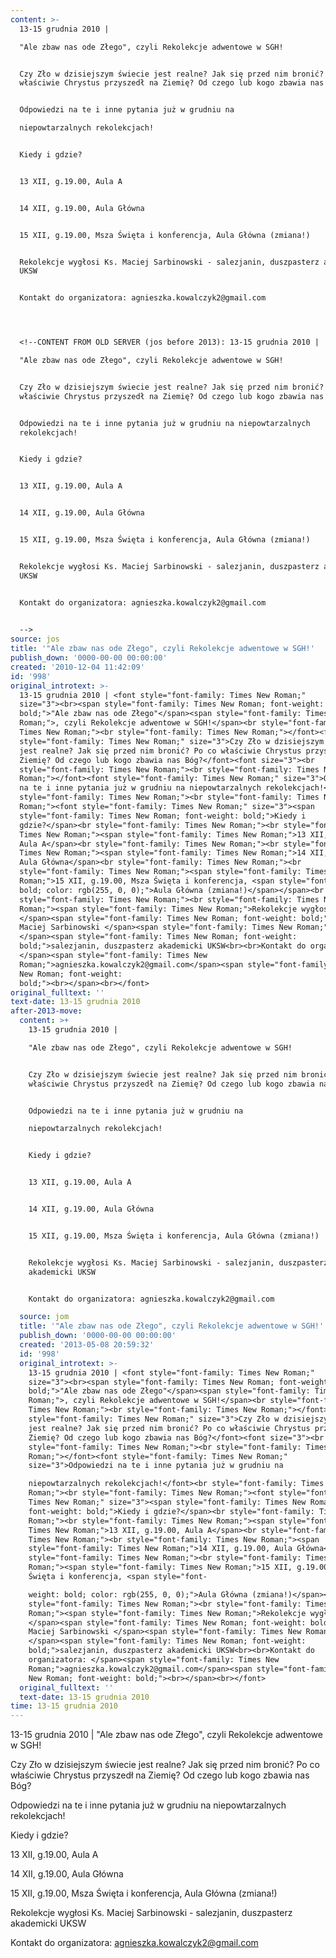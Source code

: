 ```yaml
---
content: >-
  13-15 grudnia 2010 | 

  "Ale zbaw nas ode Złego", czyli Rekolekcje adwentowe w SGH!


  Czy Zło w dzisiejszym świecie jest realne? Jak się przed nim bronić? Po co
  właściwie Chrystus przyszedł na Ziemię? Od czego lub kogo zbawia nas Bóg?


  Odpowiedzi na te i inne pytania już w grudniu na 

  niepowtarzalnych rekolekcjach!


  Kiedy i gdzie?


  13 XII, g.19.00, Aula A


  14 XII, g.19.00, Aula Główna


  15 XII, g.19.00, Msza Święta i konferencja, Aula Główna (zmiana!)


  Rekolekcje wygłosi Ks. Maciej Sarbinowski - salezjanin, duszpasterz akademicki
  UKSW


  Kontakt do organizatora: agnieszka.kowalczyk2@gmail.com




  <!--CONTENT FROM OLD SERVER (jos before 2013): 13-15 grudnia 2010 | 

  "Ale zbaw nas ode Złego", czyli Rekolekcje adwentowe w SGH!


  Czy Zło w dzisiejszym świecie jest realne? Jak się przed nim bronić? Po co
  właściwie Chrystus przyszedł na Ziemię? Od czego lub kogo zbawia nas Bóg?


  Odpowiedzi na te i inne pytania już w grudniu na niepowtarzalnych
  rekolekcjach!


  Kiedy i gdzie?


  13 XII, g.19.00, Aula A


  14 XII, g.19.00, Aula Główna


  15 XII, g.19.00, Msza Święta i konferencja, Aula Główna (zmiana!)


  Rekolekcje wygłosi Ks. Maciej Sarbinowski - salezjanin, duszpasterz akademicki
  UKSW


  Kontakt do organizatora: agnieszka.kowalczyk2@gmail.com

                                               
  -->
source: jos
title: '"Ale zbaw nas ode Złego", czyli Rekolekcje adwentowe w SGH!'
publish_down: '0000-00-00 00:00:00'
created: '2010-12-04 11:42:09'
id: '998'
original_introtext: >-
  13-15 grudnia 2010 | <font style="font-family: Times New Roman;"
  size="3"><br><span style="font-family: Times New Roman; font-weight:
  bold;">"Ale zbaw nas ode Złego"</span><span style="font-family: Times New
  Roman;">, czyli Rekolekcje adwentowe w SGH!</span><br style="font-family:
  Times New Roman;"><br style="font-family: Times New Roman;"></font><font
  style="font-family: Times New Roman;" size="3">Czy Zło w dzisiejszym świecie
  jest realne? Jak się przed nim bronić? Po co właściwie Chrystus przyszedł na
  Ziemię? Od czego lub kogo zbawia nas Bóg?</font><font size="3"><br
  style="font-family: Times New Roman;"><br style="font-family: Times New
  Roman;"></font><font style="font-family: Times New Roman;" size="3">Odpowiedzi
  na te i inne pytania już w grudniu na niepowtarzalnych rekolekcjach!</font><br
  style="font-family: Times New Roman;"><br style="font-family: Times New
  Roman;"><font style="font-family: Times New Roman;" size="3"><span
  style="font-family: Times New Roman; font-weight: bold;">Kiedy i
  gdzie?</span><br style="font-family: Times New Roman;"><br style="font-family:
  Times New Roman;"><span style="font-family: Times New Roman;">13 XII, g.19.00,
  Aula A</span><br style="font-family: Times New Roman;"><br style="font-family:
  Times New Roman;"><span style="font-family: Times New Roman;">14 XII, g.19.00,
  Aula Główna</span><br style="font-family: Times New Roman;"><br
  style="font-family: Times New Roman;"><span style="font-family: Times New
  Roman;">15 XII, g.19.00, Msza Święta i konferencja, <span style="font-weight:
  bold; color: rgb(255, 0, 0);">Aula Główna (zmiana!)</span></span><br
  style="font-family: Times New Roman;"><br style="font-family: Times New
  Roman;"><span style="font-family: Times New Roman;">Rekolekcje wygłosi
  </span><span style="font-family: Times New Roman; font-weight: bold;">Ks.
  Maciej Sarbinowski </span><span style="font-family: Times New Roman;">-
  </span><span style="font-family: Times New Roman; font-weight:
  bold;">salezjanin, duszpasterz akademicki UKSW<br><br>Kontakt do organizatora:
  </span><span style="font-family: Times New
  Roman;">agnieszka.kowalczyk2@gmail.com</span><span style="font-family: Times
  New Roman; font-weight:
  bold;"><br></span><br></font>                                             
original_fulltext: ''
text-date: 13-15 grudnia 2010
after-2013-move:
  content: >+
    13-15 grudnia 2010 | 

    "Ale zbaw nas ode Złego", czyli Rekolekcje adwentowe w SGH!


    Czy Zło w dzisiejszym świecie jest realne? Jak się przed nim bronić? Po co
    właściwie Chrystus przyszedł na Ziemię? Od czego lub kogo zbawia nas Bóg?


    Odpowiedzi na te i inne pytania już w grudniu na 

    niepowtarzalnych rekolekcjach!


    Kiedy i gdzie?


    13 XII, g.19.00, Aula A


    14 XII, g.19.00, Aula Główna


    15 XII, g.19.00, Msza Święta i konferencja, Aula Główna (zmiana!)


    Rekolekcje wygłosi Ks. Maciej Sarbinowski - salezjanin, duszpasterz
    akademicki UKSW


    Kontakt do organizatora: agnieszka.kowalczyk2@gmail.com

  source: jom
  title: '"Ale zbaw nas ode Złego", czyli Rekolekcje adwentowe w SGH!'
  publish_down: '0000-00-00 00:00:00'
  created: '2013-05-08 20:59:32'
  id: '998'
  original_introtext: >-
    13-15 grudnia 2010 | <font style="font-family: Times New Roman;"
    size="3"><br><span style="font-family: Times New Roman; font-weight:
    bold;">"Ale zbaw nas ode Złego"</span><span style="font-family: Times New
    Roman;">, czyli Rekolekcje adwentowe w SGH!</span><br style="font-family:
    Times New Roman;"><br style="font-family: Times New Roman;"></font><font
    style="font-family: Times New Roman;" size="3">Czy Zło w dzisiejszym świecie
    jest realne? Jak się przed nim bronić? Po co właściwie Chrystus przyszedł na
    Ziemię? Od czego lub kogo zbawia nas Bóg?</font><font size="3"><br
    style="font-family: Times New Roman;"><br style="font-family: Times New
    Roman;"></font><font style="font-family: Times New Roman;"
    size="3">Odpowiedzi na te i inne pytania już w grudniu na 

    niepowtarzalnych rekolekcjach!</font><br style="font-family: Times New
    Roman;"><br style="font-family: Times New Roman;"><font style="font-family:
    Times New Roman;" size="3"><span style="font-family: Times New Roman;
    font-weight: bold;">Kiedy i gdzie?</span><br style="font-family: Times New
    Roman;"><br style="font-family: Times New Roman;"><span style="font-family:
    Times New Roman;">13 XII, g.19.00, Aula A</span><br style="font-family:
    Times New Roman;"><br style="font-family: Times New Roman;"><span
    style="font-family: Times New Roman;">14 XII, g.19.00, Aula Główna</span><br
    style="font-family: Times New Roman;"><br style="font-family: Times New
    Roman;"><span style="font-family: Times New Roman;">15 XII, g.19.00, Msza
    Święta i konferencja, <span style="font-

    weight: bold; color: rgb(255, 0, 0);">Aula Główna (zmiana!)</span></span><br
    style="font-family: Times New Roman;"><br style="font-family: Times New
    Roman;"><span style="font-family: Times New Roman;">Rekolekcje wygłosi
    </span><span style="font-family: Times New Roman; font-weight: bold;">Ks.
    Maciej Sarbinowski </span><span style="font-family: Times New Roman;">-
    </span><span style="font-family: Times New Roman; font-weight:
    bold;">salezjanin, duszpasterz akademicki UKSW<br><br>Kontakt do
    organizatora: </span><span style="font-family: Times New
    Roman;">agnieszka.kowalczyk2@gmail.com</span><span style="font-family: Times
    New Roman; font-weight: bold;"><br></span><br></font>
  original_fulltext: ''
  text-date: 13-15 grudnia 2010
time: 13-15 grudnia 2010
---
```

13-15 grudnia 2010 | 
"Ale zbaw nas ode Złego", czyli Rekolekcje adwentowe w SGH!

Czy Zło w dzisiejszym świecie jest realne? Jak się przed nim bronić? Po co właściwie Chrystus przyszedł na Ziemię? Od czego lub kogo zbawia nas Bóg?

Odpowiedzi na te i inne pytania już w grudniu na 
niepowtarzalnych rekolekcjach!

Kiedy i gdzie?

13 XII, g.19.00, Aula A

14 XII, g.19.00, Aula Główna

15 XII, g.19.00, Msza Święta i konferencja, Aula Główna (zmiana!)

Rekolekcje wygłosi Ks. Maciej Sarbinowski - salezjanin, duszpasterz akademicki UKSW

Kontakt do organizatora: agnieszka.kowalczyk2@gmail.com



<!--CONTENT FROM OLD SERVER (jos before 2013): 13-15 grudnia 2010 | 
"Ale zbaw nas ode Złego", czyli Rekolekcje adwentowe w SGH!

Czy Zło w dzisiejszym świecie jest realne? Jak się przed nim bronić? Po co właściwie Chrystus przyszedł na Ziemię? Od czego lub kogo zbawia nas Bóg?

Odpowiedzi na te i inne pytania już w grudniu na niepowtarzalnych rekolekcjach!

Kiedy i gdzie?

13 XII, g.19.00, Aula A

14 XII, g.19.00, Aula Główna

15 XII, g.19.00, Msza Święta i konferencja, Aula Główna (zmiana!)

Rekolekcje wygłosi Ks. Maciej Sarbinowski - salezjanin, duszpasterz akademicki UKSW

Kontakt do organizatora: agnieszka.kowalczyk2@gmail.com

                                             
-->

<!--{{json:{"created_date":"2010-12-04 11:42:09","publish_down":"0000-00-00 00:00:00","id":"998"}}}-->
